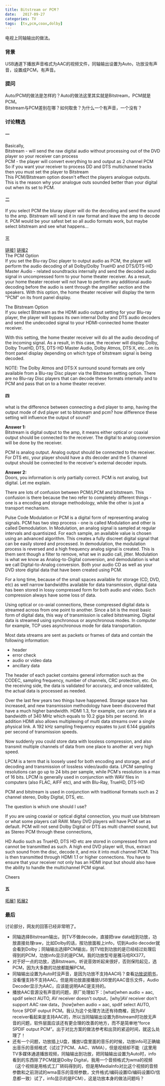 ```yaml
---
title: Bitstream or PCM？
date:   2017-09-27
categories: TV
tags:  [tv,pcm,coax,dolby]
---
```


电视上同轴输出的做法。  

<!-- more -->

### 背景

USB通道下播放声音格式为AAC的视频文件，同轴输出设置为Auto，功放没有声音，设置成PCM，有声音。


### 提问

Auto/PCM的做法是怎样的？Auto的做法这里其实就是Bitstream，PCM就是PCM。  
Bitstream与PCM差别在哪？如何取舍？为什么一个有声音，一个没有？


### 讨论精选

#### 一
Basically,  
Bitstream - will send the raw digital audio without processing out of the DVD player so your receiver can process  
PCM - the player will convert everything to and output as 2 channel PCM  
So if you want your receiver to process DD and DTS multichannel tracks then you must set the player to Bitstream  
This PCM/Bitstream option doesn't effect the players analogue outputs. This is the reason why your analogue outs sounded better than your digital out when its set to PCM.

#### 二
If you select PCM the bluray player will do the decoding and send the sound to the amp. Bitstream will send it in raw format and leave the amp to decode it. PCM would be your safest bet so all audio formats work, but maybe select bitstream and see what happens...

#### 三
[链接1](https://www.lifewire.com/what-is-pcm-1846928) [链接2](https://www.lifewire.com/blu-ray-audio-bitstream-vs-pcm-1846396)  
The PCM Option  
If you set the Blu-ray Disc player to output audio as PCM, the player will perform the audio decoding of all Dolby/Dolby TrueHD and DTS/DTS-HD Master Audio - related soundtracks internally and send the decoded audio signal in uncompressed form to your home theater receiver. As a result, your home theater receiver will not have to perform any additional audio decoding before the audio is sent through the amplifier section and the speakers. With this option, the home theater receiver will display the term "PCM" on its front panel display.

The Bitstream Option  
If you select Bitstream as the HDMI audio output setting for your Blu-ray player, the player will bypass its own internal Dolby and DTS audio decoders and send the undecoded signal to your HDMI-connected home theater receiver.

With this setting, the home theater receiver will do all the audio decoding of the incoming signal. As a result, in this case, the receiver will display Dolby, Dolby TrueHD, DTS, DTS-HD Master Audio, Dolby Atmos, DTS:X, etc...on its front panel display depending on which type of bitstream signal is being decoded.


NOTE: The Dolby Atmos and DTS:X surround sound formats are only available from a Blu-ray Disc player via the Bitstream setting option. There are no Blu-ray Disc players that can decode these formats internally and to PCM and pass that on to a home theater receiver.

#### 四
what is the difference between connecting a dvd player to amp, having the output mode of dvd player set to bitstream and pcm? how difference these setting will influence the output of sound?

**Answer 1:**  
Bitstream is digital output to the amp, it means either optical or coaxial output should be connected to the receiver. The digital to analog conversion will be done by the receiver.

PCM is analog output. Analog output should be connected to the receiver. For DTS etc, your player should have a dts decoder and the 5 channel output should be connected to the receiver's external decoder inputs.

**Answer 2:**  
Doors, you information is only partially correct. PCM is not analog, but digital. Let me explain. 

There are lots of confusion between PCM/LPCM and bitstream. This confusion is there because the two refer to completely different things - one is a encoding and storage methodology, while the other is just a transport mechanism. 

Pulse Code Modulation or PCM is a digital form of representing analog signals. PCM has two step process - one is called Modulation and other is called Demodulation. In Modulation, an analog signal is sampled at regular intervals and quantisized. For each sample, an available value is chosen using an advanced algorithm. This creates a fully discreet digital signal that can be easily stored and processed. In demodulation, the modulation process is reversed and a high frequency analog signal is created. This is them sent though a filter to remove, what we in audio call, jitter. Modulation is what we know as Analog-to-Digital conversion, and demodulation is what we call Digital-to-Analog conversion. Both your audio CD as well as your DVD store digital data that have been created using PCM. 

For a long time, because of the small spaces available for storage (CD, DVD, etc) as well narrow bandwidths available for data transmission, digital data has been stored in lossy compressed form for both audio and video. Such compression always have some loss of data. 

Using optical or co-axial connections, these compressed digital data is streamed across from one point to another. Since a bit is the most basic form of digital data, this way of transmission is called bitstreaming. Digital data is streamed using synchronous or asynchronous modes. In computer for example, TCP uses asynchronous mode for data transportation. 

Most data streams are sent as packets or frames of data and contain the following information:

* header
* error check
* audio or video data
* ancillary data

The header of each packet contains general information such as the CODEC, sampling frequency, number of channels, CRC protection, etc. On the receiving side, the data is validated for accuracy, and once validated, the actual data is processed as needed.

Over the last few years two things have happened. Storage space has increased, and new transmission methodology have been discovered that have a much higher bandwidth. HDMI 1.3, for example, can carry data at a bandwidth of 340 MHz which equals to 10.2 giga bits per second. In addition HDMI also allows multiplexing of multi data streams over a single physical link. A 192 kHz sampling frequency equates to just 6.144 gigabits per second of transmission speeds. 

Now suddenly you could store data with lossless compression, and also transmit multiple channels of data from one place to another at very high speed. 

LPCM is a term that is loosely used for both encoding and storage, and of decoding and transmission of lossless video/audio data. LPCM sampling resolutions can go up to 24 bits per sample, while PCM's resolution is a max of 16 bits. LPCM is generally used in conjunction with WAV files in computers (also FLAC, AIFF etc), and with Blu-Ray, TrueHD, DTS-HD 

PCM and bitstream is used in conjunction with traditional formats such as 2 channel stereo, Dolby Digital, DTS, etc. 

The question is which one should I use? 

If you are using coaxial or optical digital connection, you must use bitstream or what some players call RAW. Many DVD players will have PCM set as default. PCM will not send Dolby Digital or DTS as multi channel sound, but as Stereo PCM through these connections,

HD Audio such as TrueHD, DTS HD etc are stored in compressed form and cannot be transmitted as such. A high end DVD player will, thus, extract such sound from the disc, decode it, and mix it into muti channel PCM. This is then transmitted through HDMI 1.1 or higher connections. You have to ensure that your receiver not only has an HDMI input but should also have the ability to handle the multichannel PCM signal. 

Cheers  

#### 五
[拓展1](https://www.cnblogs.com/lihaiping/p/LPCM.html) [拓展2](https://blog.chinaunix.net/uid-9688646-id-1998399.html)  


### 最后

讨论部分，网友的回答已经非常明了。  

- 同轴选择Bitstream输出，则TV不做decode，直接把raw data给到功放，功放直接处理raw，比如Dolby的话，按功放面板上info，切到Audio decoder就会看到Dolby；同轴输出选择PCM输出，则TV给到功放的是已经经过处理后得到的PCM，功放info显示的是PCM。我的功放型号是雅马哈RX377。
- 对于好一点的功放，选Bitstream，听说音效听起来很好，否则保险起见，选PCM，因为大多数的功放都能解PCM。
- 同轴输出设置为Auto时没声音，是因为功放不支持AAC吗？查看[功放说明书](https://www.yamaha.com.cn/images/products/audio-visual/aduio-family/av-receiver/RX-V377/RX-V377.pdf)，没看懂支持不支持AAC。但是用功放直接播放USB里的AAC音乐文件，Audio Decoder显示为AAC，应该能说明AAC是支持的。
- 播放AAC音源没有声音的问题，原厂处理如下：[what]when audio = aac, spdif select AUTO, AV receiver doesn't output，[why]AV receiver don't support AAC raw data，[how]when audio = aac, spdif select AUTO, force SPDIF output PCM。我认为这个处理方法还有待商榷，因为AV receiver看起来是支持AAC的，所以当同轴输出设置为Bitstream时功放无声音的问题，软件层面应该还有更合理的改善的地方，而不是简单地“force SPDIF output PCM”。出于对比方案的做法参考和出货的紧迫时间，就这么处理了！
- 还有一个问题，功放插上U盘，播放U盘里面的音乐的时候，功放info可正确输出音乐的音频格式（试过了PCM、AAC、WMA），但是视频却不能（这里用TV多媒体通道播放视频，同轴输出到功放，把同轴输出设置为Auto时，info看到的东西除了PCM就是Dolby Digital，我用一个音频格式为wma的视频（这个视频是用格式工厂转码得到的，但是用MediaInfo对比这个视频的音频参数和之前测试的wma音乐的音频参数，文件格式/编码设置ID/编码设置ID/信息都一致）试了，info显示的是PCM），这是功放本身的做法问题吗？
